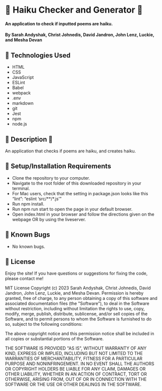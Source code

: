 # 🌸 Haiku Checker and Generator 🌸

#### An application to check if inputted poems are haiku.

#### By Sarah Andyshak, Christ Johnedis, David Jandron, John Lenz, Luckie, and Mesha Devan

## 🐡 Technologies Used

* HTML
* CSS
* JavaScript
* ESLint
* Babel
* webpack
* .env
* markdown
* git
* Jest
* npm
* node.js

## 🌸 Description 🌸
An application that checks if poems are haiku, and creates haiku.

## 🐡 Setup/Installation Requirements

* Clone the repository to your computer.
* Navigate to the root folder of this downloaded repository in your terminal.
* For Mac users, check that the setting in package.json looks like this “lint”: “eslint ‘src/**/*.js’”
* Run npm install.
* Run npm run start to open the page in your default browser.
* Open index.html in your browser and follow the directions given on the webpage OR by using the liveserver.

## 🐡 Known Bugs

* No known bugs.

## 🐡 License
Enjoy the site! If you have questions or suggestions for fixing the code, please contact me!

MIT License Copyright (c) 2023 Sarah Andyshak, Christ Johnedis, David Jandron, John Lenz, Luckie, and Mesha Devan. Permission is hereby granted, free of charge, to any person obtaining a copy of this software and associated documentation files (the "Software"), to deal in the Software without restriction, including without limitation the rights to use, copy, modify, merge, publish, distribute, sublicense, and/or sell copies of the Software, and to permit persons to whom the Software is furnished to do so, subject to the following conditions:

The above copyright notice and this permission notice shall be included in all copies or substantial portions of the Software.

THE SOFTWARE IS PROVIDED "AS IS", WITHOUT WARRANTY OF ANY KIND, EXPRESS OR IMPLIED, INCLUDING BUT NOT LIMITED TO THE WARRANTIES OF MERCHANTABILITY, FITNESS FOR A PARTICULAR PURPOSE AND NONINFRINGEMENT. IN NO EVENT SHALL THE AUTHORS OR COPYRIGHT HOLDERS BE LIABLE FOR ANY CLAIM, DAMAGES OR OTHER LIABILITY, WHETHER IN AN ACTION OF CONTRACT, TORT OR OTHERWISE, ARISING FROM, OUT OF OR IN CONNECTION WITH THE SOFTWARE OR THE USE OR OTHER DEALINGS IN THE SOFTWARE.